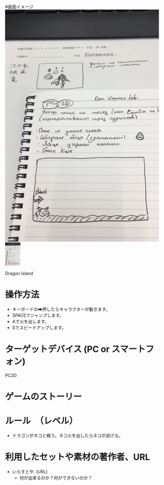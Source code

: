 #画面イメージ
![画面イメージ](image1.JPG)
<img width="50px" height="auto" src="./image1.jpg">


Dragon Island



# 操作方法
- キーボードの➡押したらキャラクターが動きます。
- SPACEでジャンプします。
- Aで火を出します。
- Sでスピードアップします。

# ターゲットデバイス (PC or スマートフォン)
PC2D

# ゲームのストーリー


# ルール　（レベル）
- ドラゴンがネコと戦う。ネコ火を出したらネコが逃げる。


# 利用したセットや素材の著作者、URL
- いらすとや. (URL)
  - 何が出来るのか？何ができないのか？
